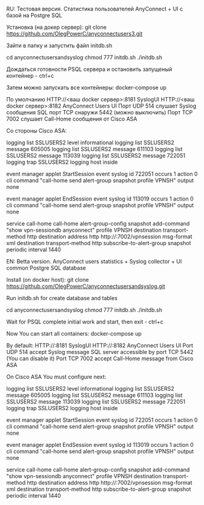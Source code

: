 RU: Тестовая версия. Статистика пользователей AnyConnect + UI с базой на Postgre SQL

Установка (на докер сервер): git clone https://github.com/OlegPowerC/anyconnectusers3.git

Зайти в папку и запустить файл initdb.sh

cd anyconnectusersandsyslog
chmod 777 initdb.sh
./initdb.sh

Дождаться готовности PSQL сервера и остановить запущеный контейнер - ctrl+c

Затем можно запускать все контейнеры: docker-compose up

По умолчанию HTTP://<ваш docker сервер>:8181 SyslogUI HTTP://<ваш docker сервер>:8182 AnyConnect Users UI Порт UDP 514 слушает Syslog сообщения SQL порт TCP снаружи 5442 (можно выключить) Порт TCP 7002 слушает Call-Home сообщения от Cisco ASA

Со стороны Cisco ASA:

logging list SSLUSERS2 level informational logging list SSLUSERS2 message 605005 logging list SSLUSERS2 message 611103 logging list SSLUSERS2 message 113039 logging list SSLUSERS2 message 722051 logging trap SSLUSERS2 logging host inside

event manager applet StartSession event syslog id 722051 occurs 1 action 0 cli command "call-home send alert-group snapshot profile VPNSH" output none

event manager applet EndSession event syslog id 113019 occurs 1 action 0 cli command "call-home send alert-group snapshot profile VPNSH" output none

service call-home call-home alert-group-config snapshot add-command "show vpn-sessiondb anyconnect" profile VPNSH destination transport-method http destination address http http://:7002/vpnsession msg-format xml destination transport-method http subscribe-to-alert-group snapshot periodic interval 1440

EN: Betta version. AnyConnect users statistics + Syslog collector + UI common Postgre SQL database

Install (on docker host): git clone https://github.com/OlegPowerC/anyconnectusersandsyslog.git

Run initdb.sh for create database and tables

cd anyconnectusersandsyslog
chmod 777 initdb.sh
./initdb.sh

Wait for PSQL complete initial work and start, then exit - ctrl+c

Now You can start all containers: docker-compose up

By default: HTTP://:8181 SyslogUI HTTP://:8182 AnyConnect Users UI Port UDP 514 accept Syslog message SQL server accessible by port TCP 5442 (You can disable it) Port TCP 7002 accept Call-Home message from Cisco ASA

On Cisco ASA You must configure next:

logging list SSLUSERS2 level informational logging list SSLUSERS2 message 605005 logging list SSLUSERS2 message 611103 logging list SSLUSERS2 message 113039 logging list SSLUSERS2 message 722051 logging trap SSLUSERS2 logging host inside

event manager applet StartSession event syslog id 722051 occurs 1 action 0 cli command "call-home send alert-group snapshot profile VPNSH" output none

event manager applet EndSession event syslog id 113019 occurs 1 action 0 cli command "call-home send alert-group snapshot profile VPNSH" output none

service call-home call-home alert-group-config snapshot add-command "show vpn-sessiondb anyconnect" profile VPNSH destination transport-method http destination address http http://:7002/vpnsession msg-format xml destination transport-method http subscribe-to-alert-group snapshot periodic interval 1440

